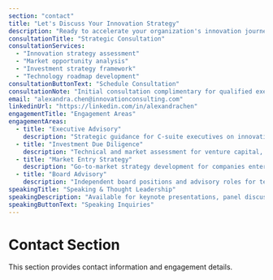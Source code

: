 ```yaml
---
section: "contact"
title: "Let's Discuss Your Innovation Strategy"
description: "Ready to accelerate your organization's innovation journey? Schedule a strategic consultation to explore opportunities in green tech, deep tech, and AI."
consultationTitle: "Strategic Consultation"
consultationServices:
  - "Innovation strategy assessment"
  - "Market opportunity analysis"
  - "Investment strategy framework"
  - "Technology roadmap development"
consultationButtonText: "Schedule Consultation"
consultationNote: "Initial consultation complimentary for qualified executives"
email: "alexandra.chen@innovationconsulting.com"
linkedinUrl: "https://linkedin.com/in/alexandrachen"
engagementTitle: "Engagement Areas"
engagementAreas:
  - title: "Executive Advisory"
    description: "Strategic guidance for C-suite executives on innovation portfolio management and technology investment decision-making."
  - title: "Investment Due Diligence"
    description: "Technical and market assessment for venture capital, private equity, and corporate venture arms evaluating technology investments."
  - title: "Market Entry Strategy"
    description: "Go-to-market strategy development for companies entering emerging technology sectors or geographic markets."
  - title: "Board Advisory"
    description: "Independent board positions and advisory roles for technology companies and investment funds focused on innovation."
speakingTitle: "Speaking & Thought Leadership"
speakingDescription: "Available for keynote presentations, panel discussions, and executive workshops on innovation strategy and emerging technology trends."
speakingButtonText: "Speaking Inquiries"
---
```


# Contact Section

This section provides contact information and engagement details.
